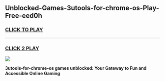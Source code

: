 
## Unblocked-Games-3utools-for-chrome-os-Play-Free-eed0h
<h3>
<a href="https://premium76.site?title=3utools-for-chrome-os&ref=18A">CLICK TO PLAY</a></h3>
<hr>

<h3>
<a href="https://premium76.site?title=3utools-for-chrome-os&ref=18A">CLICK 2 PLAY</a>
  
</h3>

<a href="https://premium76.site?title=3utools-for-chrome-os&ref=18A"><img src="https://clearcache.store/games.png"></a>


**3utools-for-chrome-os games unblocked: Your Gateway to Fun and Accessible Online Gaming**
